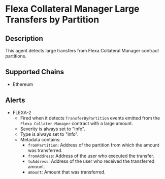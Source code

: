 # Flexa Collateral Manager Large Transfers by Partition

## Description

This agent detects large transfers from Flexa Collateral Manager contract partitions.

## Supported Chains

- Ethereum

## Alerts

- FLEXA-2 
    * Fired when it detects `TransferByPartition` events emitted from the `Flexa Collater Manager` contract with a large amount.
    * Severity is always set to "Info".
    * Type is always set to "Info".
    * Metadata contains: 
        * `fromPartition`: Address of the partition from which the amount was transferred.
        * `fromAddress`: Address of the user who executed the transfer.
        * `toAddress`: Address of the user who received the transferred amount.
        * `amount`: Amount that was transferred. 
